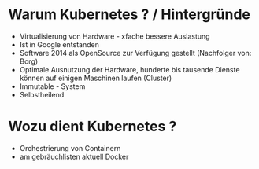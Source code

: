 # Warum Kubernetes  ? / Hintergründe

  * Virtualisierung von Hardware - xfache bessere Auslastung
  * Ist in Google entstanden 
  * Software 2014 als OpenSource zur Verfügung gestellt (Nachfolger von: Borg)
  * Optimale Ausnutzung der Hardware, hunderte bis tausende Dienste können auf einigen Maschinen laufen (Cluster)  
  * Immutable - System
  * Selbstheilend
  
# Wozu dient Kubernetes ?

  * Orchestrierung von Containern
  * am gebräuchlisten aktuell Docker
